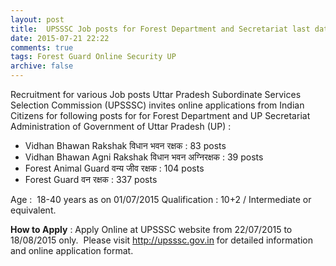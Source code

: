 ```yaml
---
layout: post
title:  UPSSSC Job posts for Forest Department and Secretariat last date 18th aug-2015
date: 2015-07-21 22:22
comments: true
tags: Forest Guard Online Security UP
archive: false
---
```

Recruitment for various Job posts Uttar Pradesh Subordinate Services Selection Commission (UPSSSC) invites online applications from Indian Citizens for following posts for for Forest Department and UP Secretariat Administration of Government of Uttar Pradesh (UP) :  


- Vidhan Bhawan Rakshak विधान भवन रक्षक : 83 posts
- Vidhan Bhawan Agni Rakshak विधान भवन अग्निरक्षक : 39 posts
- Forest Animal Guard वन्य जीव रक्षक : 104 posts
- Forest Guard वन रक्षक : 337 posts  


Age :  18-40 years as on 01/07/2015 Qualification : 10+2 / Intermediate or equivalent.


**How to Apply** : Apply Online at UPSSSC website from 22/07/2015 to 18/08/2015 only.   Please visit <http://upsssc.gov.in> for detailed information and online application format.      





